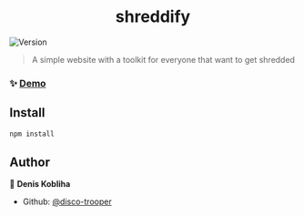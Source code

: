 <h1 align="center">shreddify</h1>
<p>
  <img alt="Version" src="https://img.shields.io/badge/version-0.3.0-blue.svg?cacheSeconds=2592000" />
</p>

> A simple website with a toolkit for everyone that want to get shredded

### ✨ [Demo](https://disco-trooper.github.io/shreddify/)

## Install

```sh
npm install
```

## Author

👤 **Denis Kobliha**

- Github: [@disco-trooper](https://github.com/disco-trooper)
